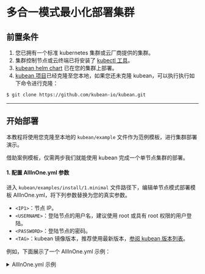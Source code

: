 # 多合一模式最小化部署集群

## 前置条件

1. 您已拥有一个标准 kubernetes 集群或云厂商提供的集群。
2. 集群控制节点或云终端已将安装了 [kubectl 工具](https://kubernetes.io/docs/tasks/tools/install-kubectl-linux/)。
3. [kubean helm chart](helm-install-kubean.md) 已在您的集群上部署。
4. [kubean 项目](https://github.com/kubean-io/kubean)已经克隆至您本地，如果您还未克隆 kubean，可以执行执行如下命令进行克隆：

```bash
$ git clone https://github.com/kubean-io/kubean.git
```

---

## 开始部署

本教程将使用您克隆至本地的 `kubean/example` 文件作为范例模板，进行集群部署演示。

借助案例模板，仅需两步我们就能使用 kubean 完成一个单节点集群的部署。

#### 1. 配置 AllInOne.yml 参数

进入 `kubean/examples/install/1.minimal` 文件路径下，编辑单节点模式部署模板 AllInOne.yml，将下列参数替换为您的真实参数。

  - `<IP1>`：节点 IP。
  - `<USERNAME>`：登陆节点的用户名，建议使用 root 或具有 root 权限的用户登陆。
  - `<PASSWORD>`：登陆节点的密码。
  - `<TAG>`：kubean 镜像版本，推荐使用最新版本，[参阅 kubean 版本列表](https://github.com/kubean-io/kubean/tags)。

例如，下面展示了一个 AllInOne.yml 示例：
<details>
<summary>AllInOne.yml 示例</summary>
```yaml
---
apiVersion: v1
kind: ConfigMap
metadata:
name: mini-hosts-conf
namespace: kubean-system
data:
hosts.yml: |
  all:
    hosts:
      node1:
        ip: 10.6.175.10 # 你的节点 IP
        access_ip: 10.6.175.10 # 你的节点 IP
        ansible_host: 10.6.175.10 # 你的节点 IP
        ansible_connection: ssh
        ansible_user: root # 登陆节点的用户名
        ansible_password: password01 # 登陆节点的密码
    children:
      kube_control_plane:
        hosts:
          node1:
      kube_node:
        hosts:
          node1:
      etcd:
        hosts:
          node1:
      k8s_cluster:
        children:
          kube_control_plane:
          kube_node:
      calico_rr:
        hosts: {}

---
apiVersion: v1
kind: ConfigMap
metadata:
name: mini-vars-conf
namespace: kubean-system
data:
group_vars.yml: |
  container_manager: containerd
  kube_network_plugin: calico
  etcd_deployment_type: kubeadm

---
apiVersion: kubean.io/v1alpha1
kind: Cluster
metadata:
name: cluster-mini
labels:
  clusterName: cluster-mini
spec:
hostsConfRef:
  namespace: kubean-system
  name: mini-hosts-conf
varsConfRef:
  namespace: kubean-system
  name:  mini-vars-conf

---
apiVersion: kubean.io/v1alpha1
kind: ClusterOperation
metadata:
name: cluster-mini-install-ops
spec:
cluster: cluster-mini
image: ghcr.m.daocloud.io/kubean-io/spray-job:v0.5.2 # kubean 镜像版本
actionType: playbook
action: cluster.yml
preHook:
  - actionType: playbook
    action: disable-firewalld.yml
postHook:
  - actionType: playbook
    action: cluster-info.yml
```
</details>

执行如下命令编辑 AllInOne.yml 配置模板：

```bash
$ vi kubean/examples/install/1.minimal/AllInOne.yml
```

#### 2.应用 AllInOne.yml 配置

完成上述步骤并保存 AllInOne.yml 文件后，执行如下命令：

```bash
$ kubectl apply -f examples/install/1.minimal/AllInOne.yml
```

至此，您已经完成了一个简单的单节点集群的部署。